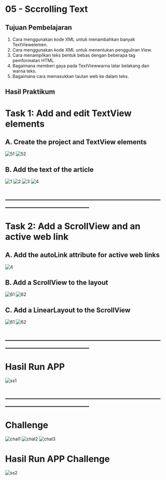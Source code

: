 # 05 - Sccrolling Text

## Tujuan Pembelajaran

1. Cara menggunakan kode XML untuk menambahkan banyak TextViewelemen.
2. Cara menggunakan kode XML untuk menentukan pengguliran View.
3. Cara menampilkan teks bentuk bebas dengan beberapa tag pemformatan HTML.
4. Bagaimana memberi gaya pada TextViewwarna latar belakang dan warna teks.
5. Bagaimana cara memasukkan tautan web ke dalam teks.

## Hasil Praktikum

# Task 1: Add and edit TextView elements

## A. Create the project and TextView elements

![51](img/51.png)
![52](img/52.png)

## B. Add the text of the article

![1](img/1.png)
![2](img/2.png)
![3](img/3.png)
![4](img/4.png)
## _____________________________________________________________________________
# Task 2: Add a ScrollView and an active web link

## A. Add the autoLink attribute for active web links

![4](img/4.png)

## B. Add a ScrollView to the layout

![61](img/61.png)
![62](img/62.png)

## C. Add a LinearLayout to the ScrollView

![61](img/61.png)
![62](img/62.png)
## _____________________________________________________________________________
# Hasil Run APP
![ss1](img/ss1.jpg)

## _____________________________________________________________________________
# Challenge

![chal1](img/chal1.png)
![chal2](img/chal2.png)
![chal3](img/chal3.png)

# Hasil Run APP Challenge
![ss2](img/ss2.jpg)
